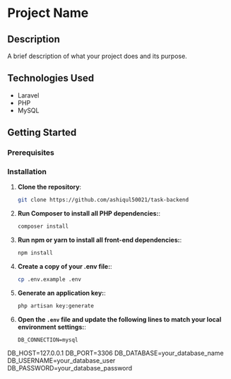 # Project Name

## Description

A brief description of what your project does and its purpose.


## Technologies Used

- Laravel
- PHP
- MySQL


## Getting Started

### Prerequisites


### Installation

1. **Clone the repository**:

   ```bash
   git clone https://github.com/ashiqul50021/task-backend

2. **Run Composer to install all PHP dependencies:**:
    ```bash
    composer install

3. **Run npm or yarn to install all front-end dependencies:**:
    ```bash
    npm install

4. **Create a copy of your .env file:**:
    ```bash
    cp .env.example .env

5. **Generate an application key:**:
    ```bash
    php artisan key:generate

6. **Open the `.env` file and update the following lines to match your local environment settings:**:
    ```code
    DB_CONNECTION=mysql
DB_HOST=127.0.0.1
DB_PORT=3306
DB_DATABASE=your_database_name
DB_USERNAME=your_database_user
DB_PASSWORD=your_database_password

